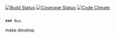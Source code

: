 [![Build Status](https://travis-ci.org/ulmic/ulmicru.svg?branch=develop)](https://travis-ci.org/ulmic/ulmicru) [![Coverage Status](https://coveralls.io/repos/ulmic/ulmicru/badge.svg?branch=feature%2Ffix_travis_tests)](https://coveralls.io/r/ulmic/ulmicru?branch=feature%2Ffix_travis_tests) [![Code Climate](https://codeclimate.com/github/ulmic/ulmicru/badges/gpa.svg)](https://codeclimate.com/github/ulmic/ulmicru)
```

### Run
```
make develop
```
